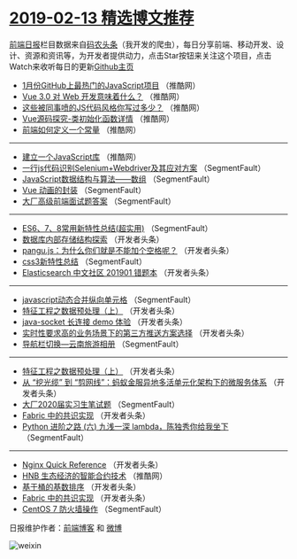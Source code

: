 # [2019-02-13 精选博文推荐](http://hao.caibaojian.com/date/2019/02/13)

[前端日报](http://caibaojian.com/c/news)栏目数据来自[码农头条](http://hao.caibaojian.com/)（我开发的爬虫），每日分享前端、移动开发、设计、资源和资讯等，为开发者提供动力，点击Star按钮来关注这个项目，点击Watch来收听每日的更新[Github主页](https://github.com/kujian/frontendDaily)
* [1月份GitHub上最热门的JavaScript项目](http://hao.caibaojian.com/100705.html) （推酷网）
* [Vue 3.0 对 Web 开发意味着什么？](http://hao.caibaojian.com/100696.html) （推酷网）
* [这些被同事喷的JS代码风格你写过多少？](http://hao.caibaojian.com/100697.html) （推酷网）
* [Vue源码探究-类初始化函数详情](http://hao.caibaojian.com/100704.html) （推酷网）
* [前端如何定义一个常量](http://hao.caibaojian.com/100690.html) （推酷网）

***
* [建立一个JavaScript库](http://hao.caibaojian.com/100694.html) （推酷网）
* [一行js代码识别Selenium+Webdriver及其应对方案](http://hao.caibaojian.com/100675.html) （SegmentFault）
* [JavaScript数据结构与算法——数组](http://hao.caibaojian.com/100677.html) （SegmentFault）
* [Vue   动画的封装](http://hao.caibaojian.com/100679.html) （SegmentFault）
* [大厂高级前端面试题答案](http://hao.caibaojian.com/100680.html) （SegmentFault）

***
* [ES6、7、8常用新特性总结(超实用)](http://hao.caibaojian.com/100673.html) （SegmentFault）
* [数据库内部存储结构探索](http://hao.caibaojian.com/100635.html) （开发者头条）
* [pangu.js：为什么你们就是不能加个空格呢？](http://hao.caibaojian.com/100625.html) （开发者头条）
* [css3新特性总结](http://hao.caibaojian.com/100681.html) （SegmentFault）
* [Elasticsearch 中文社区 201901 错题本](http://hao.caibaojian.com/100629.html) （开发者头条）

***
* [javascript动态合并纵向单元格](http://hao.caibaojian.com/100685.html) （SegmentFault）
* [特征工程之数据预处理（上）](http://hao.caibaojian.com/100631.html) （开发者头条）
* [java-socket 长连接 demo 体验](http://hao.caibaojian.com/100609.html) （开发者头条）
* [实时性要求高的业务场景下的第三方推送方案选择](http://hao.caibaojian.com/100620.html) （开发者头条）
* [导航栏切换—云南旅游相册](http://hao.caibaojian.com/100686.html) （SegmentFault）

***
* [特征工程之数据预处理（上）](http://hao.caibaojian.com/100630.html) （开发者头条）
* [从 “挖光缆” 到 “剪网线”：蚂蚁金服异地多活单元化架构下的微服务体系](http://hao.caibaojian.com/100610.html) （开发者头条）
* [大厂2020届实习生笔试题](http://hao.caibaojian.com/100676.html) （SegmentFault）
* [Fabric 中的共识实现](http://hao.caibaojian.com/100621.html) （开发者头条）
* [Python 进阶之路 (六) 九浅一深 lambda，陈独秀你给我坐下](http://hao.caibaojian.com/100687.html) （SegmentFault）

***
* [Nginx Quick Reference](http://hao.caibaojian.com/100632.html) （开发者头条）
* [HNB 生态经济的智能合约技术](http://hao.caibaojian.com/100698.html) （推酷网）
* [基于桶的基数排序](http://hao.caibaojian.com/100611.html) （开发者头条）
* [Fabric 中的共识实现](http://hao.caibaojian.com/100622.html) （开发者头条）
* [CentOS 7 防火墙操作](http://hao.caibaojian.com/100688.html) （SegmentFault）

日报维护作者：[前端博客](http://caibaojian.com/) 和 [微博](http://caibaojian.com/go/weibo)

![weixin](https://user-images.githubusercontent.com/3055447/38468989-651132ac-3b80-11e8-8e6b-15122322a9d7.png)